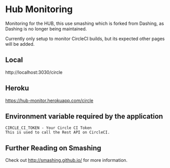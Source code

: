 Hub Monitoring
====
Monitoring for the HUB, this use smashing which is forked from Dashing, as Dashing is no longer being maintained.

Currently only setup to monitor CircleCI builds, but its expected other pages will be added.

Local
----
http://localhost:3030/circle

Heroku
----
https://hub-monitor.herokuapp.com/circle

Environment variable required by the application
----
```
CIRCLE_CI_TOKEN - Your Circle CI Token
This is used to call the Rest API on CircleCI.
```

Further Reading on Smashing
----
Check out http://smashing.github.io/ for more information.